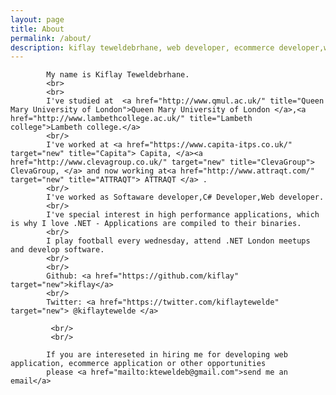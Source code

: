 ```yaml
---
layout: page
title: About
permalink: /about/
description: kiflay teweldebrhane, web developer, ecommerce developer,website developer, .NET Developer
---
```

<section>
	
			
			My name is Kiflay Teweldebrhane.
		    <br>
		    <br>
			I've studied at  <a href="http://www.qmul.ac.uk/" title="Queen Mary University of London">Queen Mary University of London </a>,<a href="http://www.lambethcollege.ac.uk/" title="Lambeth college">Lambeth college.</a>
			<br/>
		    I've worked at <a href="https://www.capita-itps.co.uk/" target="new" title="Capita"> Capita, </a><a href="http://www.clevagroup.co.uk/" target="new" title="ClevaGroup"> ClevaGroup, </a> and now working at<a href="http://www.attraqt.com/" target="new" title="ATTRAQT"> ATTRAQT </a> .
			<br/>
			I've worked as Softaware developer,C# Developer,Web developer. 
			<br/>
			I've special interest in high performance applications, which is why I love .NET - Applications are compiled to their binaries.
			<br/>
			I play football every wednesday, attend .NET London meetups and develop software.
			<br/>
			<br/>
			Github: <a href="https://github.com/kiflay" target="new">kiflay</a>
			<br/>
			Twitter: <a href="https://twitter.com/kiflaytewelde" target="new"> @kiflaytewelde </a>

             <br/>
			 <br/>
			
			If you are intereseted in hiring me for developing web application, ecommerce application or other opportunities
			please <a href="mailto:kteweldeb@gmail.com">send me an email</a>
		

</section>
